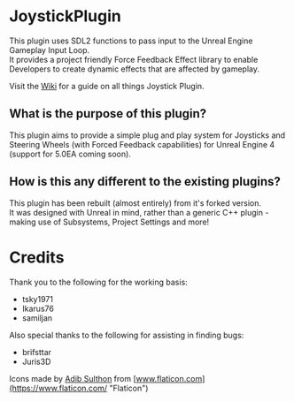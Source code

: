 # JoystickPlugin

This plugin uses SDL2 functions to pass input to the Unreal Engine Gameplay Input Loop.  
It provides a project friendly Force Feedback Effect library to enable Developers to create dynamic effects that are affected by gameplay.

Visit the [Wiki](https://github.com/JaydenMaalouf/JoystickPlugin/wiki) for a guide on all things Joystick Plugin.

## What is the purpose of this plugin?

This plugin aims to provide a simple plug and play system for Joysticks and Steering Wheels (with Forced Feedback capabilities) for Unreal Engine 4 (support for 5.0EA coming soon).

## How is this any different to the existing plugins?

This plugin has been rebuilt (almost entirely) from it's forked version.  
It was designed with Unreal in mind, rather than a generic C++ plugin - making use of Subsystems, Project Settings and more!

# Credits

Thank you to the following for the working basis:
* tsky1971
* Ikarus76
* samiljan

Also special thanks to the following for assisting in finding bugs:
* brifsttar 
* Juris3D

Icons made by [Adib Sulthon](https://www.flaticon.com/authors/adib-sulthon "Adib Sulthon") from [www.flaticon.com](https://www.flaticon.com/ "Flaticon")